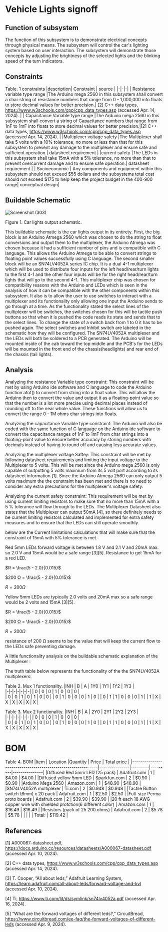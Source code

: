 # Vehicle Lights signoff
## Function of subsystem 
The function of this subsystem is to demonstrate electrical concepts through physical means. The subsystem will control the car's lighting system based on user interaction. The subsystem will demonstrate those concepts by adjusting the brightness of the selected lights and the blinking speed of the turn indicators. 

## Constraints
Table. 1 constraints
|description| Constraint | source |
|-|-|-|
| Resistance variable type range |The Arduino mega 2560 in this subsystem shall convert a char string of resistance numbers that range from 0 - 1,000,000 into floats to store decimal values for better precision.| [2] C++ data types, https://www.w3schools.com/cpp/cpp_data_types.asp (accessed Apr. 14, 2024).  |
| Capacitance Variable type range |The Arduino mega 2560 in this subsystem shall convert a string of Capacitance numbers that range from 1nF to 1mF into floats to store decimal values for better precision.|[2] C++ data types, https://www.w3schools.com/cpp/cpp_data_types.asp (accessed Apr. 14, 2024).  |
|Multiplexer voltage safety |The Multiplexer shall take 5 volts with a 10% tolerance, no more or less than that for this subsystem to prevent any damage to the multiplexer and ensure safe and sufficient operation.| datasheet requirement |
|current safety |The LEDs in this subsystem shall take 15mA with a 5% tolerance, no more than that to prevent overcurrent damage and to ensure safe operation.| datasheet requirement  |
| Socioeconomic | Any components and equipment within this subsystem should not exceed $55 dollars and the subsystems total cost should not exceed $175 to help keep the project budget in the 400-900 range| conceptual design| 






      
## Buildable Schematic
![Screenshot (303)](https://github.com/abdoulm366/TTU-Capstone--Electrical-Class-Kit/assets/157627496/8b31c950-ad11-4793-9502-a96b6a01e7b5)




Figure 1. Car lights output schematic. 

This buildable schematic is the car lights output in its entirety. First, the big block is an Arduino Atmega 2560 which was chosen to do the string to float conversions and output them to the multiplexer, the Arduino Atmega was chosen because it had a sufficient number of pins and is compatible with C language. This allows the Arduino Atmega to be able to convert strings to floating point values successfully using C language. The second smaller block will be an SN74LV4052A series IC chip. It is a dual 4-1 multiplexer which will be used to distribute four inputs for the left head/rear/turn lights to the first 4-1 and the other four inputs will be for the right head/rear/turn lights that will go to the second 4-1. This multiplexer chip was chosen for compatibility reasons with the Arduino and LEDs which is seen in the analysis of how it can be compatible with the other components within this subsystem. It also is to allow the user to use switches to interact with a multiplexer and its functionality only allowing one input the Arduino sends to go through at a time. As the functionality stated the select lines of the multiplexer will be switches, the switches chosen for this will be tactile push buttons so that when it is pushed the code reads its state and sends that to the select lines. To change the state of a switch back from 1 to 0 it has to be pushed again. The select switches and Inhibit switch are labeled in the schematic how they will be configured. The SN74LV4052A multiplexer and the LEDs will both be soldered to a PCB generated. The Arduino will be mounted inside of the cab toward the top middle and the PCB's for the LEDs will be mounted in the front end of the chassis(headlights) and rear end of the chassis (tail lights). 

## Analysis 

Analyzing the resistance Variable type constraint: 
This constraint will be met by using Arduino ide software and C language to code the Arduino function atof() to convert from string into a float value. This will allow the Arduino then to convert the value and output it as a floating-point value so that the number is a lot more precise using decimal places instead of rounding off to the near whole value. These functions will allow us to convert the range 0 - 1M ohms char strings into floats. 

Analyzing the capacitance Variable type constraint: 
The Arduino will also be coded with the same function of C language on the Arduino ide software to convert the capacitance ranges of 1nF to 1mF from char strings into a floating-point value to ensure better accuracy by storing numbers with decimals instead of having to round off and causing less accurate values. 

Analyzing the multiplexer voltage Saftey: This constraint will be met by following datasheet requirements and limiting the input voltage to the Multiplexer to 5 volts. This will be met since the Arduino mega 2560 is only capable of outputting 5 volts maximum from its 5 volt port according to its datasheet information [1]. Since the Arduino Atmega 2560 can only output 5 volts maximum the the constraint has been met and there is no need to consider any extra precautions for the multiplexer's voltage safety. 

Analyzing the current safety constraint:
This requirement will be met by using current limiting resistors to make sure that no more than 15mA with a 5 % tolerance will flow through to the LEDs. The Multiplexer Datasheet also states that the Multiplexer can output 50mA [4], so there definitely needs to be current limiting resistors calculated and implemented for extra safety measures and to ensure that the LEDs can still operate smoothly. 

below are the Current limitations calculations that will make sure that the constraint of 15mA with 5% tolerance is met. 

Red 5mm LEDs forward voltage is between 1.8 V and 2.1 V and 20mA max. so 2.0 V and 15mA would be a safe range [3][5].
Resistance to get 15mA for a red LED.

$R  = \frac{5 - 2.0}{0.015}$

$200 Ω  = \frac{5 - 2.0}{0.015}$

$R = 200 Ω$

Yellow 5mm LEDs are typically 2.0 volts and 20mA max so a safe range would be 2 volts and 15mA [3][5].

$R  = \frac{5 - 2.0}{0.015}$

$200 Ω  = \frac{5 - 2.0}{0.015}$

$R = 200 Ω$

resistance of 200 Ω seems to be the value that will keep the current flow to the LEDs safe preventing damage. 


A little functionality analysis on the buildable schematic explanation of the Multiplexer :

The truth table below represents the functionality of the the SN74LV4052A multiplexers:

Table 2. Mux 1 functionality. 
|INH | B | A | 1Y0 | 1Y1 | 1Y2 | 1Y3 |                                               
|-|-|-|-|-|-|-|
| 0 | 0 | 0 | 1 | 0 | 0 | 0 |                        
| 0 | 0 | 1 | 0 | 1 | 0 | 0 |
| 0 | 1 | 0 | 0 | 0 | 1 | 0 |
| 0 | 1 | 1 | 0 | 0 | 0 | 1 |
| 1 | X | X | X | X | X | X |

Table 3. Mux 2 functionality. 
|INH | B | A | 2Y0 | 2Y1 | 2Y2 | 2Y3 |                                               
|-|-|-|-|-|-|-|
| 0 | 0 | 0 | 1 | 0 | 0 | 0 |                        
| 0 | 0 | 1 | 0 | 1 | 0 | 0 |
| 0 | 1 | 0 | 0 | 0 | 1 | 0 |
| 0 | 1 | 1 | 0 | 0 | 0 | 1 |
| 1 | X | X | X | X | X | X |

# BOM 
Table 4. BOM
|Item                                                         |	Location	    |Quantity |	Price 	| Total price   |
|-------------------------------------------------------------|---------------|---------|---------|---------------|
|Diffused Red 5mm LED (25 pack)                               |	Adafruit.com	| 1	      | $4.00	  | $4.00         |
|Diffused yellow 5mm LED 	                                    | Sparkfun.com	| 2	    | $0.90	  | $0.90         |
|Arduino Mega 2560	                                          | Amazon.com	  | 1	      | $48.90	| $48.90        |
|SN74LV4052A multiplexer |	Ti.com	      | 2	      | $0.948	  | $0.948         |
|Tactile Button switch (6mm) x 20 pack                        |	Adafruit.com 	| 1	      | $2.50	  | $2.50         |
|Full-size Perma proto boards	                                | Adafruit.com	| 2	      | $39.90	| $39.90        |
|20 ft each 18 AWG copper wire with shielded protction(6 different color)                | Amazon.com	| 1	      | $16.49	| $16.49        |
|Resistors (pack of 25 200 ohms)	                                | Adafruit.com	| 2	      | $5.78 | $5.78        |
|		                                                          |               |         | Total:  |	$119.42       |

## References 

[1] A000067-datasheet.pdf, https://docs.arduino.cc/resources/datasheets/A000067-datasheet.pdf (accessed Apr. 10, 2024).   

[2] C++ data types, https://www.w3schools.com/cpp/cpp_data_types.asp (accessed Apr. 14, 2024).

[3] T. Cooper, “All about leds,” Adafruit Learning System, https://learn.adafruit.com/all-about-leds/forward-voltage-and-kvl (accessed Apr. 10, 2024). 

[4] Ti, https://www.ti.com/lit/ds/symlink/sn74lv4052a.pdf (accessed Apr. 16, 2024). 

[5] “What are the forward voltages of different leds?,” CircuitBread, https://www.circuitbread.com/ee-faq/the-forward-voltages-of-different-leds (accessed Apr. 9, 2024). 

 
